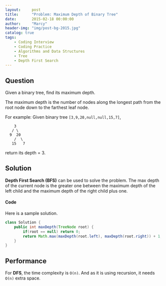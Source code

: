 ```yaml
---
layout:     post
title:      "Problem: Maximum Depth of Binary Tree"
date:       2015-02-18 00:00:00
author:     "Marcy"
header-img: "img/post-bg-2015.jpg"
catalog: true
tags:
    - Coding Interview
    - Coding Practice
    - Algorithms and Data Structures
    - Tree
    - Depth First Search
---
```


## Question

Given a binary tree, find its maximum depth.

The maximum depth is the number of nodes along the longest path from the root node down to the farthest leaf node.

For example:
Given binary tree `[3,9,20,null,null,15,7]`,

```
    3
   / \
  9  20
    /  \
   15   7
```

return its depth = 3.

## Solution

**Depth First Search (BFS)** can be used to solve the problem. The max depth of the current node is the greater one between the maximum depth of the left child and the maximum depth of the right child plus one.

#### Code

Here is a sample solution.

```java
class Solution {
    public int maxDepth(TreeNode root) {
        if(root == null) return 0;
        return Math.max(maxDepth(root.left), maxDepth(root.right)) + 1;
    }
}
```

## Performance

For **DFS**, the time complexity is `O(n)`. And as it is using recursion, it needs `O(n)` extra space.
